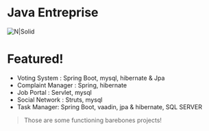 # Java Entreprise

![N|Solid](https://avatars1.githubusercontent.com/u/18705783?s=40&v=4)

 
# Featured!
- Voting System	: Spring Boot, mysql, hibernate & Jpa
- Complaint Manager : Spring, hibernate	
- Job Portal : 	Servlet, mysql
- Social Network : Struts, mysql
- Task Manager: Spring Boot, vaadin, jpa & hibernate, SQL SERVER
 

> Those are some functioning barebones projects!